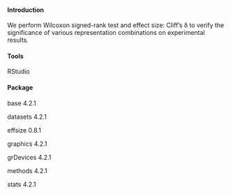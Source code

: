 ####  Introduction

We perform Wilcoxon signed-rank test and effect size: Cliff’s δ to verify the significance of various representation combinations on experimental results.

####  Tools

RStudio

####  Package

base 4.2.1

datasets 4.2.1

effsize 0.8.1

graphics 4.2.1

grDevices 4.2.1

methods 4.2.1

stats 4.2.1